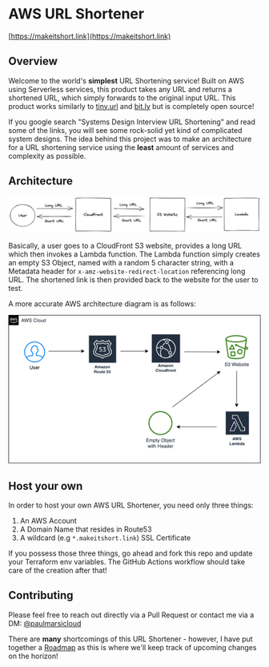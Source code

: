 # AWS URL Shortener

[https://makeitshort.link](https://makeitshort.link)

## Overview

Welcome to the world's **simplest** URL Shortening service! Built on AWS using Serverless services, this product takes any URL and returns a shortened URL, which simply forwards to the original input URL. This product works similarly to [tiny.url](tinyurl.com) and [bit.ly](https://bitly.com/) but is completely open source!

If you google search "Systems Design Interview URL Shortening" and read some of the links, you will see some rock-solid yet kind of complicated system designs. The idea behind this project was to make an architecture for a URL shortening service using the **least** amount of services and complexity as possible.

## Architecture

![Architecture](/.github/images/architecture.png)

Basically, a user goes to a CloudFront S3 website, provides a long URL which then invokes a Lambda function. The Lambda function simply creates an empty S3 Object, named with a random 5 character string, with a Metadata header for `x-amz-website-redirect-location` referencing long URL. The shortened link is then provided back to the website for the user to test.

A more accurate AWS architecture diagram is as follows:

![AWS Architecture](/.github/images/aws_architecture.png)

## Host your own

In order to host your own AWS URL Shortener, you need only three things:

1. An AWS Account
2. A Domain Name that resides in Route53
3. A wildcard (e.g `*.makeitshort.link`) SSL Certificate

If you possess those three things, go ahead and fork this repo and update your Terraform env variables. The GitHub Actions workflow should take care of the creation after that!

## Contributing

Please feel free to reach out directly via a Pull Request or contact me via a DM: [@paulmarsicloud](https://twitter.com/paulmarsicloud)

There are **many** shortcomings of this URL Shortener - however, I have put together a [Roadmap](https://github.com/paulmarsicloud/aws-url-shortener/wiki/Roadmap!) as this is where we'll keep track of upcoming changes on the horizon!
